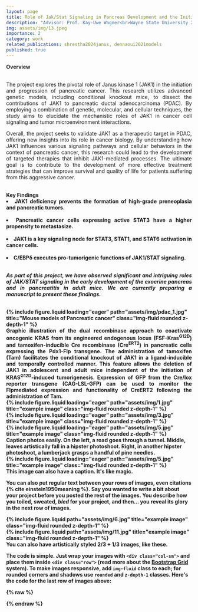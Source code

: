 ```yaml
---
layout: page
title: Role of Jak/Stat Signaling in Pancreas Development and the Initiation and Progression of Pancreatic Cancer
description: "Advisor: Prof. Kay-Uwe Wagner<br>Wayne State University 2018-2024"
img: assets/img/13.jpeg
importance: 2
category: work
related_publications: shrestha2024janus, dennaoui2021models
published: true
---
```

<div style="text-align: justify">
<b>Overview</b><br>
<br><p>The project explores the pivotal role of Janus kinase 1 (JAK1) in the initiation and progression of pancreatic cancer. This research utilizes advanced genetic models, including conditional knockout mice, to dissect the contributions of JAK1 to pancreatic ductal adenocarcinoma (PDAC). By employing a combination of genetic, molecular, and cellular techniques, the study aims to elucidate the mechanistic roles of JAK1 in cancer cell signaling and tumor microenvironment interactions.</p><p>Overall, the project seeks to validate JAK1 as a therapeutic target in PDAC, offering new insights into its role in cancer biology. By understanding how JAK1 influences various signaling pathways and cellular behaviors in the context of pancreatic cancer, this research could lead to the development of targeted therapies that inhibit JAK1-mediated processes. The ultimate goal is to contribute to the development of more effective treatment strategies that can improve survival and quality of life for patients suffering from this aggressive cancer.</p>
</div>
<br>
<b> Key Findings<b><br>
<div style="text-align: justify"><li>JAK1 deficiency prevents the formation of high-grade preneoplasia and pancreatic tumors.</li></div><br>
<div style="text-align: justify"><li>Pancreatic cancer cells expressing active STAT3 have a higher propensity to metastasize.</li></div><br>
<div style="text-align: justify"><li>JAK1 is a key signaling node for STAT3, STAT1, and STAT6 activation in cancer cells.</li></div><br>
<div style="text-align: justify"><li>C/EBPδ executes pro-tumorigenic functions of JAK1/STAT signaling.</li></div>
<br>
<p><div style="text-align: justify"><i>As part of this project, we have observed significant and intriguing roles of JAK/STAT signaling in the early development of the exocrine pancreas and in pancreatitis in adult mice. We are currently preparing a manuscript to present these findings.</i> </div></p>
<br>
<div class="row">
    <div class="col-sm mt-3 mt-md-0">
        {% include figure.liquid loading="eager" path="assets/img/pdac_1.jpg" title="Mouse models of Pancreatic cancer" class="img-fluid rounded z-depth-1" %}
    </div>
</div>
<div class="caption" style="text-align: justify">Graphic illustration of the dual recombinase approach to coactivate oncogenic KRAS from its engineered endogenous locus (FSF-Kras<sup>G12D</sup>) and tamoxifen-inducible Cre recombinase (Cre<sup>ERT2</sup>) in pancreatic cells expressing the Pdx1-Flp transgene. The administration of tamoxifen (Tam) facilitates the conditional knockout of JAK1 in a ligand-inducible and temporally controlled manner. This feature allows the deletion of JAK1 in adolescent and adult mice independent of the initiation of KRAS<sup>G12D</sup>-induced tumorigenesis. Expression of GFP from the Cre/lox reporter transgene (CAG-LSL-GFP) can be used to monitor the Flpmediated expression and functionality of CreERT2 following the administration of Tam. 
</div>
<div class="row">
    <div class="col-sm mt-3 mt-md-0">
        {% include figure.liquid loading="eager" path="assets/img/1.jpg" title="example image" class="img-fluid rounded z-depth-1" %}
    </div>
    <div class="col-sm mt-3 mt-md-0">
        {% include figure.liquid loading="eager" path="assets/img/3.jpg" title="example image" class="img-fluid rounded z-depth-1" %}
    </div>
    <div class="col-sm mt-3 mt-md-0">
        {% include figure.liquid loading="eager" path="assets/img/5.jpg" title="example image" class="img-fluid rounded z-depth-1" %}
    </div>
</div>
<div class="caption">
    Caption photos easily. On the left, a road goes through a tunnel. Middle, leaves artistically fall in a hipster photoshoot. Right, in another hipster photoshoot, a lumberjack grasps a handful of pine needles.
</div>
<div class="row">
    <div class="col-sm mt-3 mt-md-0">
        {% include figure.liquid loading="eager" path="assets/img/5.jpg" title="example image" class="img-fluid rounded z-depth-1" %}
    </div>
</div>
<div class="caption">
    This image can also have a caption. It's like magic.
</div>

You can also put regular text between your rows of images, even citations {% cite einstein1950meaning %}.
Say you wanted to write a bit about your project before you posted the rest of the images.
You describe how you toiled, sweated, _bled_ for your project, and then... you reveal its glory in the next row of images.

<div class="row justify-content-sm-center">
    <div class="col-sm-8 mt-3 mt-md-0">
        {% include figure.liquid path="assets/img/6.jpg" title="example image" class="img-fluid rounded z-depth-1" %}
    </div>
    <div class="col-sm-4 mt-3 mt-md-0">
        {% include figure.liquid path="assets/img/11.jpg" title="example image" class="img-fluid rounded z-depth-1" %}
    </div>
</div>
<div class="caption">
    You can also have artistically styled 2/3 + 1/3 images, like these.
</div>

The code is simple.
Just wrap your images with `<div class="col-sm">` and place them inside `<div class="row">` (read more about the <a href="https://getbootstrap.com/docs/4.4/layout/grid/">Bootstrap Grid</a> system).
To make images responsive, add `img-fluid` class to each; for rounded corners and shadows use `rounded` and `z-depth-1` classes.
Here's the code for the last row of images above:

{% raw %}


{% endraw %}
